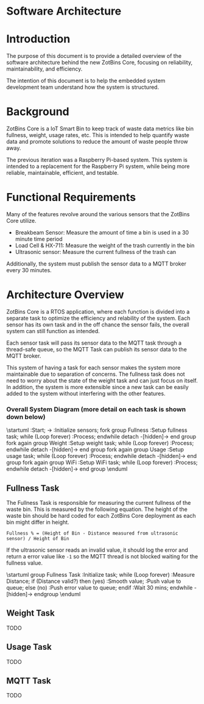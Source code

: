 # Software Architecture

# Introduction
The purpose of this document is to provide a detailed overview of the software architecture behind the new ZotBins Core, focusing on reliability, maintainability, and efficiency.

The intention of this document is to help the embedded system development team understand how the system is structured.

# Background
ZotBins Core is a IoT Smart Bin to keep track of waste data metrics like bin fullness, weight, usage rates, etc. This is intended to help quantify waste data and promote solutions to reduce the amount of waste people throw away.

The previous iteration was a Raspberry Pi-based system. This system is intended to a replacement for the Raspberry Pi system, while being more reliable, maintainable, efficient, and testable.

# Functional Requirements
Many of the features revolve around the various sensors that the ZotBins Core utilize.

- Breakbeam Sensor: Measure the amount of time a bin is used in a 30 minute time period
- Load Cell & HX-711: Measure the weight of the trash currently in the bin
- Ultrasonic sensor: Measure the current fullness of the trash can

Additionally, the system must publish the sensor data to a MQTT broker every 30 minutes.

# Architecture Overview
ZotBins Core is a RTOS application, where each function is divided into a separate task to optimize the efficiency and relability of the system. Each sensor has its own task and in the off chance the sensor fails, the overall system can still function as intended.

Each sensor task will pass its sensor data to the MQTT task through a thread-safe queue, so the MQTT Task can publish its sensor data to the MQTT broker.

This system of having a task for each sensor makes the system more maintainable due to separation of concerns. The fullness task does not need to worry about the state of the weight task and can just focus on itself. In addition, the system is more extensible since a new task can be easily added to the system without interfering with the other features.

### Overall System Diagram (more detail on each task is shown down below)
\startuml
:Start;
->
:Initialize sensors;
fork
  group Fullness
  :Setup fullness task;
  while (Loop forever)
    :Process;
  endwhile
  detach
  -[hidden]->
  end group
fork again
  group Weight
  :Setup weight task;
  while (Loop forever)
    :Process;
  endwhile
  detach
  -[hidden]->
  end group
fork again
  group Usage
  :Setup usage task;
  while (Loop forever)
    :Process;
  endwhile
  detach
  -[hidden]->
  end group
fork again
  group WiFi
  :Setup WiFi task;
  while (Loop forever)
    :Process;
  endwhile
  detach
  -[hidden]->
  end group
\enduml

## Fullness Task
The Fullness Task is responsible for measuring the current fullness of the waste bin. This is measured by the following equation. The height of the waste bin should be hard coded for each ZotBins Core deployment as each bin might differ in height.

```
Fullness % = (Height of Bin - Distance measured from ultrasonic sensor) / Height of Bin
```

If the ultrasonic sensor reads an invalid value, it should log the error and return a error value like `-1` so the MQTT thread is not blocked waiting for the fullness value.

\startuml
group Fullness Task
  :Initialize task;
  while (Loop forever)
    :Measure Distance;
    if (Distance valid?) then (yes)
      :Smooth value;
      :Push value to queue;
    else (no)
      :Push error value to queue;
    endif
  :Wait 30 mins;
  endwhile
  -[hidden]->
endgroup
\enduml

## Weight Task
TODO

## Usage Task
TODO

## MQTT Task
TODO

